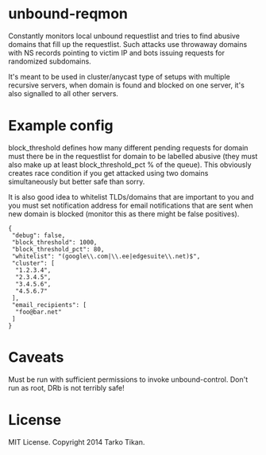 unbound-reqmon
==============

Constantly monitors local unbound requestlist and tries to find abusive domains that fill up the requestlist. Such attacks use throwaway domains with NS records pointing to victim IP and bots issuing requests for randomized subdomains.

It's meant to be used in cluster/anycast type of setups with multiple recursive servers, when domain is found and blocked on one server, it's also signalled to all other servers.


Example config
==============

block_threshold defines how many different pending requests for domain must there be in the requestlist for domain to be labelled abusive (they must also make up at least block_threshold_pct % of the queue). This obviously creates race condition if you get attacked using two domains simultaneously but better safe than sorry.

It is also good idea to whitelist TLDs/domains that are important to you and you must set notification address for email notifications that are sent when new domain is blocked (monitor this as there might be false positives).

```
{
 "debug": false,
 "block_threshold": 1000,
 "block_threshold_pct": 80,
 "whitelist": "(google\\.com|\\.ee|edgesuite\\.net)$",
 "cluster": [
  "1.2.3.4",
  "2.3.4.5",
  "3.4.5.6",
  "4.5.6.7"
 ],
 "email_recipients": [
  "foo@bar.net"
 ]
}
```

Caveats
=======
Must be run with sufficient permissions to invoke unbound-control. Don't run as root, DRb is not terribly safe!

License
=======
MIT License.  Copyright 2014 Tarko Tikan.
